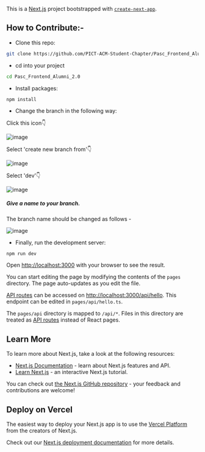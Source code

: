This is a [Next.js](https://nextjs.org/) project bootstrapped with [`create-next-app`](https://github.com/vercel/next.js/tree/canary/packages/create-next-app).


## How to Contribute:-

- Clone this repo:
```bash
git clone https://github.com/PICT-ACM-Student-Chapter/Pasc_Frontend_Alumni_2.0.git
```

- cd into your project
```bash
cd Pasc_Frontend_Alumni_2.0
```

- Install packages:
```
npm install
```

- Change the branch in the following way:
  
Click this icon👇

![image](https://github.com/PICT-ACM-Student-Chapter/Pasc_Frontend_Alumni_2.0/assets/99179330/1be6fe23-6545-4a4a-92a8-55f9242d6789)

Select 'create new branch from'👇

![image](https://github.com/PICT-ACM-Student-Chapter/Pasc_Frontend_Alumni_2.0/assets/99179330/f2d2e76d-3e20-4df7-b00a-7f199322b659)

Select 'dev'👇

![image](https://github.com/PICT-ACM-Student-Chapter/Pasc_Frontend_Alumni_2.0/assets/99179330/b969d80a-08df-4824-b655-21e6d9f5e1cc)

##### Give a name to your branch.
The branch name should be changed as follows -

![image](https://github.com/PICT-ACM-Student-Chapter/Pasc_Frontend_Alumni_2.0/assets/99179330/80f23286-80af-4b65-bc7f-c69caeaffbbf)


- Finally, run the development server:

```bash
npm run dev
```

Open [http://localhost:3000](http://localhost:3000) with your browser to see the result.

You can start editing the page by modifying the contents of the `pages` directory. The page auto-updates as you edit the file.

[API routes](https://nextjs.org/docs/api-routes/introduction) can be accessed on [http://localhost:3000/api/hello](http://localhost:3000/api/hello). This endpoint can be edited in `pages/api/hello.ts`.

The `pages/api` directory is mapped to `/api/*`. Files in this directory are treated as [API routes](https://nextjs.org/docs/api-routes/introduction) instead of React pages.

## Learn More

To learn more about Next.js, take a look at the following resources:

- [Next.js Documentation](https://nextjs.org/docs) - learn about Next.js features and API.
- [Learn Next.js](https://nextjs.org/learn) - an interactive Next.js tutorial.

You can check out [the Next.js GitHub repository](https://github.com/vercel/next.js/) - your feedback and contributions are welcome!

## Deploy on Vercel

The easiest way to deploy your Next.js app is to use the [Vercel Platform](https://vercel.com/new?utm_medium=default-template&filter=next.js&utm_source=create-next-app&utm_campaign=create-next-app-readme) from the creators of Next.js.

Check out our [Next.js deployment documentation](https://nextjs.org/docs/deployment) for more details.
